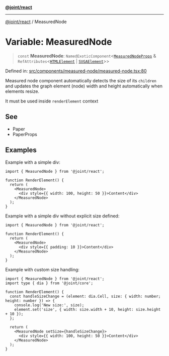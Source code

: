 [**@joint/react**](../README.md)

***

[@joint/react](../README.md) / MeasuredNode

# Variable: MeasuredNode

> `const` **MeasuredNode**: `NamedExoticComponent`\<[`MeasuredNodeProps`](../interfaces/MeasuredNodeProps.md) & `RefAttributes`\<[`HTMLElement`](https://developer.mozilla.org/docs/Web/API/HTMLElement) \| [`SVGAElement`](https://developer.mozilla.org/docs/Web/API/SVGAElement)\>\>

Defined in: [src/components/measured-node/measured-node.tsx:80](https://github.com/samuelgja/joint/blob/main/packages/joint-react/src/components/measured-node/measured-node.tsx#L80)

Measured node component automatically detects the size of its `children` and updates the graph element (node) width and height automatically when elements resize.

It must be used inside `renderElement` context

## See

 - Paper
 - PaperProps

## Examples

Example with a simple div:
```tsx
import { MeasuredNode } from '@joint/react';

function RenderElement() {
  return (
    <MeasuredNode>
      <div style={{ width: 100, height: 50 }}>Content</div>
    </MeasuredNode>
  );
}
```

Example with a simple div without explicit size defined:
```tsx
import { MeasuredNode } from '@joint/react';

function RenderElement() {
  return (
    <MeasuredNode>
      <div style={{ padding: 10 }}>Content</div>
    </MeasuredNode>
  );
}
```

Example with custom size handling:
```tsx
import { MeasuredNode } from '@joint/react';
import type { dia } from '@joint/core';

function RenderElement() {
  const handleSizeChange = (element: dia.Cell, size: { width: number; height: number }) => {
    console.log('New size:', size);
    element.set('size', { width: size.width + 10, height: size.height + 10 });
  };

  return (
    <MeasuredNode setSize={handleSizeChange}>
      <div style={{ width: 100, height: 50 }}>Content</div>
    </MeasuredNode>
  );
}
```
